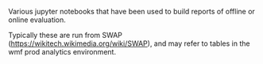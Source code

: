 Various jupyter notebooks that have been used to build reports
of offline or online evaluation.

Typically these are run from SWAP (https://wikitech.wikimedia.org/wiki/SWAP), and
may refer to tables in the wmf prod analytics environment.
